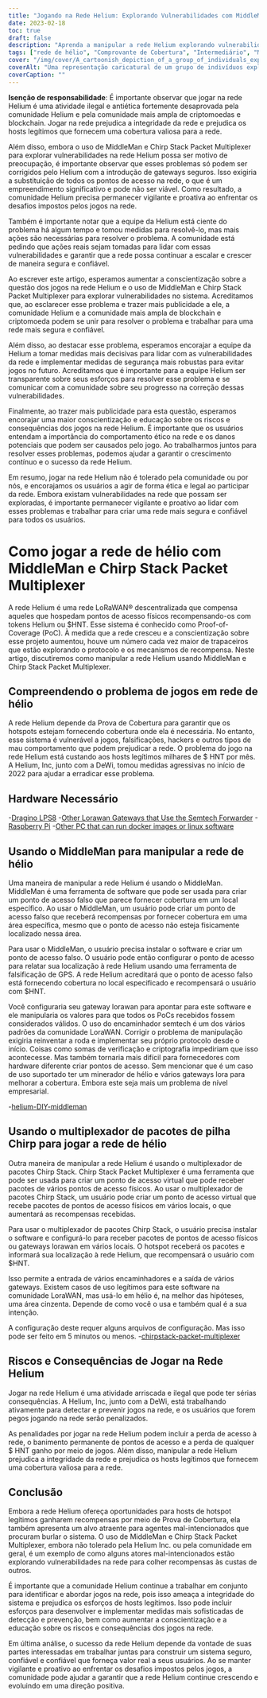 ```yaml
---
title: "Jogando na Rede Helium: Explorando Vulnerabilidades com MiddleMan e Chirp Stack Packet Multiplexer"
date: 2023-02-18
toc: true
draft: false
description: "Aprenda a manipular a rede Helium explorando vulnerabilidades com MiddleMan e Chirp Stack Packet Multiplexer, bem como os riscos e consequências de fazê-lo."
tags: ["rede de hélio", "Comprovante de Cobertura", "Intermediário", "Multiplexador de pacote de pilha Chirp", "jogos", "explorando vulnerabilidades", "rede LoRaWAN", "criptomoeda", "blockchain", "rede descentralizada", "pontos de acesso", "falsificação", "trapaceando", "atividade ilegal", "penalidades", "integridade da rede", "recompensas", "atores maliciosos", "segurança de rede", "hosts legítimos"]
cover: "/img/cover/A_cartoonish_depiction_of_a_group_of_individuals_exploiting.png"
coverAlt: "Uma representação caricatural de um grupo de indivíduos explorando um balão de hélio com uma imagem de um gateway LoRaWAN e MiddleMan ou Chirp Stack Packet Multiplexer ao fundo."
coverCaption: ""
---
```


**Isenção de responsabilidade**:
É importante observar que jogar na rede Helium é uma atividade ilegal e antiética fortemente desaprovada pela comunidade Helium e pela comunidade mais ampla de criptomoedas e blockchain. Jogar na rede prejudica a integridade da rede e prejudica os hosts legítimos que fornecem uma cobertura valiosa para a rede.

Além disso, embora o uso de MiddleMan e Chirp Stack Packet Multiplexer para explorar vulnerabilidades na rede Helium possa ser motivo de preocupação, é importante observar que esses problemas só podem ser corrigidos pelo Helium com a introdução de gateways seguros. Isso exigiria a substituição de todos os pontos de acesso na rede, o que é um empreendimento significativo e pode não ser viável. Como resultado, a comunidade Helium precisa permanecer vigilante e proativa ao enfrentar os desafios impostos pelos jogos na rede.

Também é importante notar que a equipe da Helium está ciente do problema há algum tempo e tomou medidas para resolvê-lo, mas mais ações são necessárias para resolver o problema. A comunidade está pedindo que ações reais sejam tomadas para lidar com essas vulnerabilidades e garantir que a rede possa continuar a escalar e crescer de maneira segura e confiável.

Ao escrever este artigo, esperamos aumentar a conscientização sobre a questão dos jogos na rede Helium e o uso de MiddleMan e Chirp Stack Packet Multiplexer para explorar vulnerabilidades no sistema. Acreditamos que, ao esclarecer esse problema e trazer mais publicidade a ele, a comunidade Helium e a comunidade mais ampla de blockchain e criptomoeda podem se unir para resolver o problema e trabalhar para uma rede mais segura e confiável.

Além disso, ao destacar esse problema, esperamos encorajar a equipe da Helium a tomar medidas mais decisivas para lidar com as vulnerabilidades da rede e implementar medidas de segurança mais robustas para evitar jogos no futuro. Acreditamos que é importante para a equipe Helium ser transparente sobre seus esforços para resolver esse problema e se comunicar com a comunidade sobre seu progresso na correção dessas vulnerabilidades.

Finalmente, ao trazer mais publicidade para esta questão, esperamos encorajar uma maior conscientização e educação sobre os riscos e consequências dos jogos na rede Helium. É importante que os usuários entendam a importância do comportamento ético na rede e os danos potenciais que podem ser causados pelo jogo. Ao trabalharmos juntos para resolver esses problemas, podemos ajudar a garantir o crescimento contínuo e o sucesso da rede Helium.

Em resumo, jogar na rede Helium não é tolerado pela comunidade ou por nós, e encorajamos os usuários a agir de forma ética e legal ao participar da rede. Embora existam vulnerabilidades na rede que possam ser exploradas, é importante permanecer vigilante e proativo ao lidar com esses problemas e trabalhar para criar uma rede mais segura e confiável para todos os usuários.

# Como jogar a rede de hélio com MiddleMan e Chirp Stack Packet Multiplexer
A rede Helium é uma rede LoRaWAN® descentralizada que compensa aqueles que hospedam pontos de acesso físicos recompensando-os com tokens Helium ou $HNT. Esse sistema é conhecido como Proof-of-Coverage (PoC). À medida que a rede cresceu e a conscientização sobre esse projeto aumentou, houve um número cada vez maior de trapaceiros que estão explorando o protocolo e os mecanismos de recompensa. Neste artigo, discutiremos como manipular a rede Helium usando MiddleMan e Chirp Stack Packet Multiplexer.

## Compreendendo o problema de jogos em rede de hélio
A rede Helium depende da Prova de Cobertura para garantir que os hotspots estejam fornecendo cobertura onde ela é necessária. No entanto, esse sistema é vulnerável a jogos, falsificações, hackers e outros tipos de mau comportamento que podem prejudicar a rede. O problema do jogo na rede Helium está custando aos hosts legítimos milhares de $ HNT por mês. A Helium, Inc, junto com a DeWi, tomou medidas agressivas no início de 2022 para ajudar a erradicar esse problema.

## Hardware Necessário
-[Dragino LPS8](https://www.ebay.com/sch/i.html?_nkw=dragino+lps8)
-[Other Lorawan Gateways that Use the Semtech Forwarder](https://amzn.to/41bcskb)
-[Raspberry Pi](https://amzn.to/3KjFCYp)
-[Other PC that can run docker images or linux software](https://amzn.to/3YkFhcj)

## Usando o MiddleMan para manipular a rede de hélio
Uma maneira de manipular a rede Helium é usando o MiddleMan. MiddleMan é uma ferramenta de software que pode ser usada para criar um ponto de acesso falso que parece fornecer cobertura em um local específico. Ao usar o MiddleMan, um usuário pode criar um ponto de acesso falso que receberá recompensas por fornecer cobertura em uma área específica, mesmo que o ponto de acesso não esteja fisicamente localizado nessa área.

Para usar o MiddleMan, o usuário precisa instalar o software e criar um ponto de acesso falso. O usuário pode então configurar o ponto de acesso para relatar sua localização à rede Helium usando uma ferramenta de falsificação de GPS. A rede Helium acreditará que o ponto de acesso falso está fornecendo cobertura no local especificado e recompensará o usuário com $HNT.

Você configuraria seu gateway lorawan para apontar para este software e ele manipularia os valores para que todos os PoCs recebidos fossem considerados válidos. O uso do encaminhador semtech é um dos vários padrões da comunidade LoraWAN. Corrigir o problema de manipulação exigiria reinventar a roda e implementar seu próprio protocolo desde o início. Coisas como somas de verificação e criptografia impediriam que isso acontecesse. Mas também tornaria mais difícil para fornecedores com hardware diferente criar pontos de acesso. Sem mencionar que é um caso de uso suportado ter um minerador de hélio e vários gateways lora para melhorar a cobertura. Embora este seja mais um problema de nível empresarial.

 -[helium-DIY-middleman](https://github.com/curiousfokker/helium-DIY-middleman)

## Usando o multiplexador de pacotes de pilha Chirp para jogar a rede de hélio
Outra maneira de manipular a rede Helium é usando o multiplexador de pacotes Chirp Stack. Chirp Stack Packet Multiplexer é uma ferramenta que pode ser usada para criar um ponto de acesso virtual que pode receber pacotes de vários pontos de acesso físicos. Ao usar o multiplexador de pacotes Chirp Stack, um usuário pode criar um ponto de acesso virtual que recebe pacotes de pontos de acesso físicos em vários locais, o que aumentará as recompensas recebidas.

Para usar o multiplexador de pacotes Chirp Stack, o usuário precisa instalar o software e configurá-lo para receber pacotes de pontos de acesso físicos ou gateways lorawan em vários locais. O hotspot receberá os pacotes e informará sua localização à rede Helium, que recompensará o usuário com $HNT.

Isso permite a entrada de vários encaminhadores e a saída de vários gateways. Existem casos de uso legítimos para este software na comunidade LoraWAN, mas usá-lo em hélio é, na melhor das hipóteses, uma área cinzenta. Depende de como você o usa e também qual é a sua intenção.

A configuração deste requer alguns arquivos de configuração. Mas isso pode ser feito em 5 minutos ou menos.
-[chirpstack-packet-multiplexer](https://github.com/brocaar/chirpstack-packet-multiplexer)


## Riscos e Consequências de Jogar na Rede Helium
Jogar na rede Helium é uma atividade arriscada e ilegal que pode ter sérias consequências. A Helium, Inc, junto com a DeWi, está trabalhando ativamente para detectar e prevenir jogos na rede, e os usuários que forem pegos jogando na rede serão penalizados.

As penalidades por jogar na rede Helium podem incluir a perda de acesso à rede, o banimento permanente de pontos de acesso e a perda de qualquer $ HNT ganho por meio de jogos. Além disso, manipular a rede Helium prejudica a integridade da rede e prejudica os hosts legítimos que fornecem uma cobertura valiosa para a rede.

## Conclusão
Embora a rede Helium ofereça oportunidades para hosts de hotspot legítimos ganharem recompensas por meio de Prova de Cobertura, ela também apresenta um alvo atraente para agentes mal-intencionados que procuram burlar o sistema. O uso de MiddleMan e Chirp Stack Packet Multiplexer, embora não tolerado pela Helium Inc. ou pela comunidade em geral, é um exemplo de como alguns atores mal-intencionados estão explorando vulnerabilidades na rede para colher recompensas às custas de outros.

É importante que a comunidade Helium continue a trabalhar em conjunto para identificar e abordar jogos na rede, pois isso ameaça a integridade do sistema e prejudica os esforços de hosts legítimos. Isso pode incluir esforços para desenvolver e implementar medidas mais sofisticadas de detecção e prevenção, bem como aumentar a conscientização e a educação sobre os riscos e consequências dos jogos na rede.

Em última análise, o sucesso da rede Helium depende da vontade de suas partes interessadas em trabalhar juntas para construir um sistema seguro, confiável e confiável que forneça valor real a seus usuários. Ao se manter vigilante e proativo ao enfrentar os desafios impostos pelos jogos, a comunidade pode ajudar a garantir que a rede Helium continue crescendo e evoluindo em uma direção positiva.